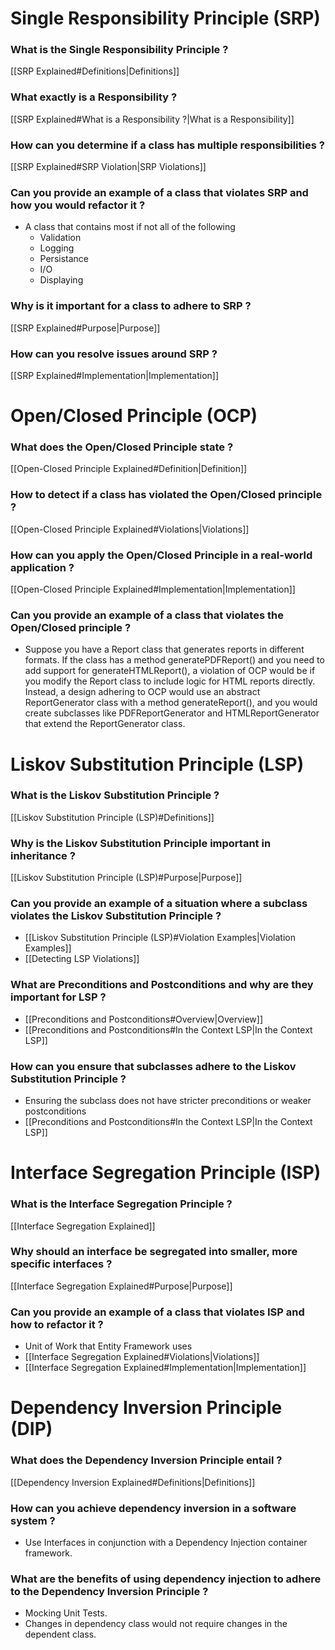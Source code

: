 # Single Responsibility Principle (SRP)
### What is the Single Responsibility Principle ?
[[SRP Explained#Definitions|Definitions]]

### What exactly is a Responsibility ?
[[SRP Explained#What is a Responsibility ?|What is a Responsibility]]

### How can you determine if a class has multiple responsibilities ?
[[SRP Explained#SRP Violation|SRP Violations]]

### Can you provide an example of a class that violates SRP and how you would refactor it ?
- A class that contains most if not all of the following
	- Validation
	- Logging
	- Persistance
	- I/O
	- Displaying

### Why is it important for a class to adhere to SRP ?
[[SRP Explained#Purpose|Purpose]]

### How can you resolve issues around SRP ?
[[SRP Explained#Implementation|Implementation]]

# Open/Closed Principle (OCP)
### What does the Open/Closed Principle state ?
[[Open-Closed Principle Explained#Definition|Definition]]

### How to detect if a class has violated the Open/Closed principle ?
[[Open-Closed Principle Explained#Violations|Violations]]

### How can you apply the Open/Closed Principle in a real-world application ?
[[Open-Closed Principle Explained#Implementation|Implementation]]

### Can you provide an example of a class that violates the Open/Closed principle ?
- Suppose you have a Report class that generates reports in different formats. If the class has a method generatePDFReport() and you need to add support for generateHTMLReport(), a violation of OCP would be if you modify the Report class to include logic for HTML reports directly. Instead, a design adhering to OCP would use an abstract ReportGenerator class with a method generateReport(), and you would create subclasses like PDFReportGenerator and HTMLReportGenerator that extend the ReportGenerator class.

# Liskov Substitution Principle (LSP)
### What is the Liskov Substitution Principle ?
[[Liskov Substitution Principle (LSP)#Definitions]]

### Why is the Liskov Substitution Principle important in inheritance ?
[[Liskov Substitution Principle (LSP)#Purpose|Purpose]]

### Can you provide an example of a situation where a subclass violates the Liskov Substitution Principle ?
- [[Liskov Substitution Principle (LSP)#Violation Examples|Violation Examples]]
- [[Detecting LSP Violations]]

### What are Preconditions and Postconditions and why are they important for LSP ?
- [[Preconditions and Postconditions#Overview|Overview]]
- [[Preconditions and Postconditions#In the Context LSP|In the Context LSP]]

### How can you ensure that subclasses adhere to the Liskov Substitution Principle ?
- Ensuring the subclass does not have stricter preconditions or weaker postconditions 
- [[Preconditions and Postconditions#In the Context LSP|In the Context LSP]]

# Interface Segregation Principle (ISP)
### What is the Interface Segregation Principle ?
[[Interface Segregation Explained]]

### Why should an interface be segregated into smaller, more specific interfaces ?
[[Interface Segregation Explained#Purpose|Purpose]]

### Can you provide an example of a class that violates ISP and how to refactor it ?
- Unit of Work that Entity Framework uses
- [[Interface Segregation Explained#Violations|Violations]]
- [[Interface Segregation Explained#Implementation|Implementation]]

# Dependency Inversion Principle (DIP)
### What does the Dependency Inversion Principle entail ?
[[Dependency Inversion Explained#Definitions|Definitions]]

### How can you achieve dependency inversion in a software system ?
- Use Interfaces in conjunction with a Dependency Injection container framework.

### What are the benefits of using dependency injection to adhere to the Dependency Inversion Principle ?
- Mocking Unit Tests.
- Changes in dependency class would not require changes in the dependent class.
